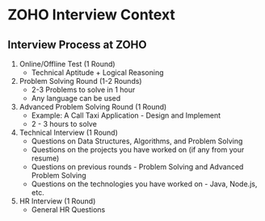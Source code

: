 # ZOHO Interview Context

## Interview Process at ZOHO

1. Online/Offline Test (1 Round)
   - Technical Aptitude + Logical Reasoning
2. Problem Solving Round (1-2 Rounds)
   - 2-3 Problems to solve in 1 hour
   - Any language can be used
3. Advanced Problem Solving Round (1 Round)
   - Example: A Call Taxi Application - Design and Implement
   - 2 - 3 hours to solve
4. Technical Interview (1 Round)
   - Questions on Data Structures, Algorithms, and Problem Solving
   - Questions on the projects you have worked on (if any from your resume)
   - Questions on previous rounds - Problem Solving and Advanced Problem Solving
   - Questions on the technologies you have worked on - Java, Node.js, etc.
5. HR Interview (1 Round)
   - General HR Questions
